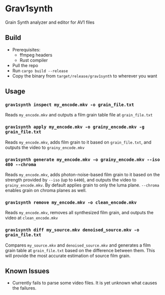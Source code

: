 # Grav1synth

Grain Synth analyzer and editor for AV1 files

## Build

- Prerequisites:
  - ffmpeg headers
  - Rust compiler
- Pull the repo
- Run `cargo build --release`
- Copy the binary from `target/release/grav1synth` to wherever you want

## Usage

### `grav1synth inspect my_encode.mkv -o grain_file.txt`

Reads `my_encode.mkv` and outputs a film grain table file at `grain_file.txt`

### `grav1synth apply my_encode.mkv -o grainy_encode.mkv -g grain_file.txt`

Reads `my_encode.mkv`, adds film grain to it based on `grain_file.txt`, and outputs the video to `grainy_encode.mkv`

### `grav1synth generate my_encode.mkv -o grainy_encode.mkv --iso 400 --chroma`

Reads `my_encode.mkv`, adds photon-noise-based film grain to it based on the strength provided by `--iso` (up to `6400`), and outputs the video to `grainy_encode.mkv`. By default applies grain to only the luma plane. `--chroma` enables grain on chroma planes as well.

### `grav1synth remove my_encode.mkv -o clean_encode.mkv`

Reads `my_encode.mkv`, removes all synthesized film grain, and outputs the video at `clean_encode.mkv`

### `grav1synth diff my_source.mkv denoised_source.mkv -o grain_file.txt`

Compares `my_source.mkv` and `denoised_source.mkv` and generates a film grain table at `grain_file.txt` based on the difference between them. This will provide the most accurate estimation of source film grain.

<!-- ### `grav1synth estimate my_source.mkv -o grain_file.txt`

Analyzes `my_source.mkv` and estimates the amount of noise in the source, then generates an appropriate film grain table at `grain_file.txt`. This is less accurate than the diff method, but is significantly faster. -->

## Known Issues

- Currently fails to parse some video files. It is yet unknown what causes the failures.
